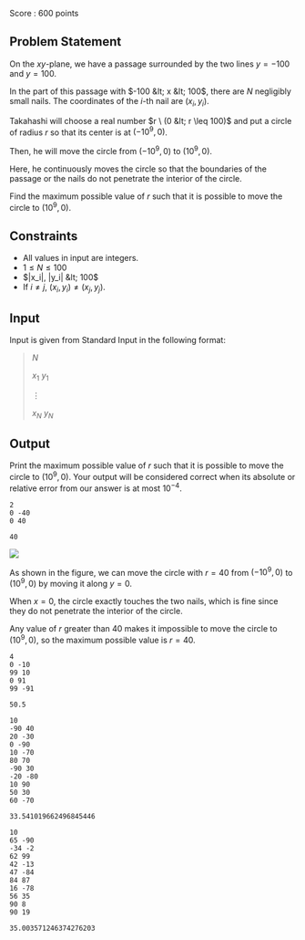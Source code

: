Score : $600$ points

## Problem Statement

On the $xy$-plane, we have a passage surrounded by the two lines $y=-100$ and $y=100$.

In the part of this passage with $-100 &lt; x &lt; 100$, there are $N$ negligibly small nails. The coordinates of the $i$-th nail are $(x_i, y_i)$.

Takahashi will choose a real number $r \ (0 &lt; r \leq 100)$ and put a circle of radius $r$ so that its center is at $(-10^9, 0)$.

Then, he will move the circle from $(-10^9, 0)$ to $(10^9, 0)$.

Here, he continuously moves the circle so that the boundaries of the passage or the nails do not penetrate the interior of the circle.

Find the maximum possible value of $r$ such that it is possible to move the circle to $(10^9, 0)$.

## Constraints

- All values in input are integers.
- $1 \leq N \leq 100$
- $|x_i|, |y_i| &lt; 100$
- If $i \neq j$, $(x_i, y_i) \neq (x_j, y_j)$.

## Input

Input is given from Standard Input in the following format:

> $N$
> 
> $x_1$ $y_1$
> 
> $\vdots$
> 
> $x_N$ $y_N$

## Output

Print the maximum possible value of $r$ such that it is possible to move the circle to $(10^9, 0)$.
Your output will be considered correct when its absolute or relative error from our answer is at most $10^{-4}$.

```input1
2
0 -40
0 40
```

```output1
40
```

![](https://img.atcoder.jp/ghi/493d8b75d6dd331fcc0f3949f12262b3.jpg)

As shown in the figure, we can move the circle with $r=40$ from $(-10^9, 0)$ to $(10^9, 0)$ by moving it along $y=0$.

When $x=0$, the circle exactly touches the two nails, which is fine since they do not penetrate the interior of the circle.

Any value of $r$ greater than $40$ makes it impossible to move the circle to $(10^9, 0)$, so the maximum possible value is $r=40$.

```input2
4
0 -10
99 10
0 91
99 -91
```

```output2
50.5
```

```input3
10
-90 40
20 -30
0 -90
10 -70
80 70
-90 30
-20 -80
10 90
50 30
60 -70
```

```output3
33.541019662496845446
```

```input4
10
65 -90
-34 -2
62 99
42 -13
47 -84
84 87
16 -78
56 35
90 8
90 19
```

```output4
35.003571246374276203
```